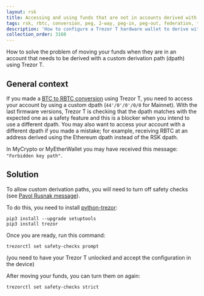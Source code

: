 ```yaml
---
layout: rsk
title: Accessing and using funds that are not in accounts derived with RSK dpath in Trezor T
tags: rsk, rbtc, conversion, peg, 2-way, peg-in, peg-out, federation, trezor, dpath
description: 'How to configure a Trezor T hardware wallet to derive with a custom dpath'
collection_order: 3160
---
```


How to solve the problem of moving your funds when they are in an account that needs to
be derived with a custom derivation path (dpath) using Trezor T.

## General context

If you made a [BTC to RBTC conversion](/rsk/rbtc/conversion/with-ledger#btc-to-rbtc-conversion) using Trezor T, you need to access your account by using a custom dpath (`44'/0'/0'/0/0` for Mainnet). With the last firmware versions, Trezor T is checking that the dpath matches with the expected one as a safety feature and this is a blocker when you intend to use a different dpath.
You may also want to access your account with a different dpath if you made a mistake; for example, receiving RBTC at an address derived using the Ethereum dpath instead of the RSK dpath.

In MyCrypto or MyEtherWallet you may have received this message: `"Forbidden key path"`.


## Solution

To allow custom derivation paths, you will need to turn off safety checks (see [Pavol Rusnak message](https://github.com/trezor/trezor-firmware/issues/1255#issuecomment-691463540)).

To do this, you need to install [python-trezor](https://github.com/trezor/python-trezor):

```shell
pip3 install --upgrade setuptools
pip3 install trezor
```

Once you are ready, run this command:

```shell
trezorctl set safety-checks prompt
```
(you need to have your Trezor T unlocked and accept the configuration in the device)

After moving your funds, you can turn them on again:

```shell
trezorctl set safety-checks strict
```
